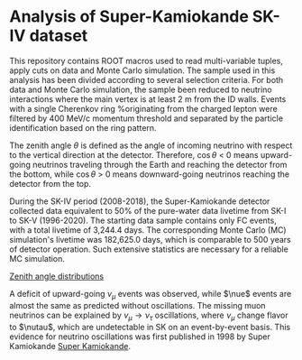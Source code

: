 # Analysis of Super-Kamiokande SK-IV dataset

This repository contains ROOT macros used to read multi-variable tuples, apply cuts on data and Monte Carlo simulation. The sample used in this analysis has been divided according to several selection criteria. For both data and Monte Carlo simulation, the sample been reduced to neutrino interactions where the main vertex is at least 2 m from the ID walls. Events with a single Cherenkov ring %originating from the charged lepton
were filtered by 400 MeV/c momentum threshold and separated by the particle identification based on the ring pattern. 

The zenith angle $\theta$ is defined as the angle of incoming neutrino with respect to the vertical direction at the detector. Therefore, $\cos\theta$ < 0 means upward-going neutrinos traveling through the Earth and reaching the detector from the bottom, while $\cos\theta$ > 0 means downward-going neutrinos reaching the detector from the top. 

During the SK-IV period (2008-2018), the Super-Kamiokande detector collected data equivalent to 50% of the pure-water data livetime from SK-I to SK-V (1996-2020). The starting data sample contains only FC events, with a total livetime of 3,244.4 days. The corresponding Monte Carlo (MC) simulation's livetime was 182,625.0 days, which is comparable to 500 years of detector operation. Such extensive statistics are necessary for a reliable MC simulation.

[Zenith angle distributions](https://github.com/mkondzie/analysis/blob/main/ZenithAngle.pdf)


A deficit of upward-going $\nu_{\mu}$ events was observed, while $\nue$ events are almost the same as predicted without oscillations. The missing muon neutrinos can be explained by $\nu_{\mu} \rightarrow \nu_{\tau}$ oscillations, where $\nu_{\mu}$ change flavor to $\nutau$, which are undetectable in SK on an event-by-event basis. This evidence for neutrino oscillations was first published in 1998 by Super Kamiokande [Super Kamiokande](https://arxiv.org/abs/hep-ex/9807003). 


